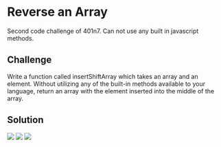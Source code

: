 # Reverse an Array
Second code challenge of 401n7. Can not use any built in javascript methods.

## Challenge
Write a function called insertShiftArray which takes an array and an element. Without utilizing any of the built-in methods available to your language, return an array with the element inserted into the middle of the array.

## Solution
![](./assets/array_shift.jpg)
![](./assets/array_shift1.jpg)
![](./assets/array_shift2.jpg)